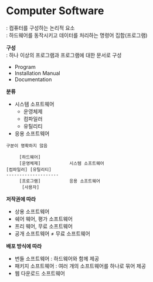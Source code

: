 # Computer Software
: 컴퓨터를 구성하는 논리적 요소  
: 하드웨어를 동작시키고 데이터를 처리하는 명령어 집합(프로그램)  

**구성**  
: 하나 이상의 프로그램과 프로그램에 대한 문서로 구성  

- Program
- Installation Manual
- Documentation


**분류**  
- 시스템 소프트웨어
  - 운영체제
  - 컴파일러
  - 유틸리티
- 응용 소프트웨어

```
구분이 명확하지 않음

     [하드웨어]
     [운영체제]           시스템 소프트웨어 
[컴파일러] [유틸리티]
--------------------
     [프로그램]           응용 소프트웨어 
      [사용자]
```


**저작권에 따라**
- 상용 소프트웨어
- 쉐어 웨어, 평가 소프트웨어
- 프리 웨어, 무료 소프트웨어
- 공개 소프트웨어 ≠ 무료 소프트웨어


**배포 방식에 따라**
- 번들 소프트웨어 : 하드웨어와 함께 제공
- 패키지 소프트웨어 : 여러 개의 소프트웨어를 하나로 묶어 제공
- 웹 다운로드 소프트웨어